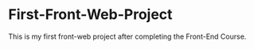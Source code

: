 # First-Front-Web-Project
This is my first front-web project after completing the Front-End Course.
